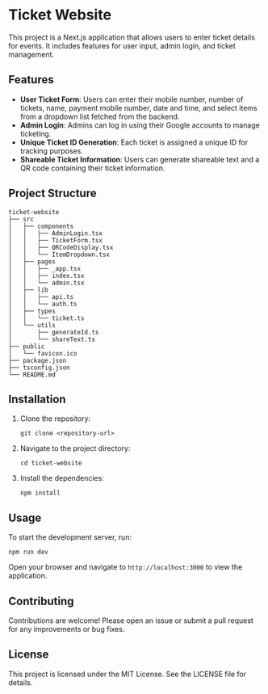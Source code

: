 # Ticket Website

This project is a Next.js application that allows users to enter ticket details for events. It includes features for user input, admin login, and ticket management.

## Features

- **User Ticket Form**: Users can enter their mobile number, number of tickets, name, payment mobile number, date and time, and select items from a dropdown list fetched from the backend.
- **Admin Login**: Admins can log in using their Google accounts to manage ticketing.
- **Unique Ticket ID Generation**: Each ticket is assigned a unique ID for tracking purposes.
- **Shareable Ticket Information**: Users can generate shareable text and a QR code containing their ticket information.

## Project Structure

```
ticket-website
├── src
│   ├── components
│   │   ├── AdminLogin.tsx
│   │   ├── TicketForm.tsx
│   │   ├── QRCodeDisplay.tsx
│   │   └── ItemDropdown.tsx
│   ├── pages
│   │   ├── _app.tsx
│   │   ├── index.tsx
│   │   └── admin.tsx
│   ├── lib
│   │   ├── api.ts
│   │   └── auth.ts
│   ├── types
│   │   └── ticket.ts
│   └── utils
│       ├── generateId.ts
│       └── shareText.ts
├── public
│   └── favicon.ico
├── package.json
├── tsconfig.json
└── README.md
```

## Installation

1. Clone the repository:
   ```
   git clone <repository-url>
   ```
2. Navigate to the project directory:
   ```
   cd ticket-website
   ```
3. Install the dependencies:
   ```
   npm install
   ```

## Usage

To start the development server, run:
```
npm run dev
```
Open your browser and navigate to `http://localhost:3000` to view the application.

## Contributing

Contributions are welcome! Please open an issue or submit a pull request for any improvements or bug fixes.

## License

This project is licensed under the MIT License. See the LICENSE file for details.